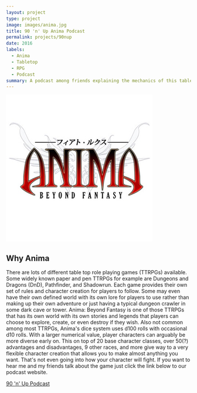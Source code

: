 ```yaml
---
layout: project
type: project
image: images/anima.jpg
title: 90 'n' Up Anima Podcast
permalink: projects/90nup
date: 2016
labels:
  - Anima
  - Tabletop
  - RPG
  - Podcast
summary: A podcast among friends explaining the mechanics of this table top RPG.
---
```


<img class="ui medium middle floated rounded image" src="../images/anima.jpg">

## Why Anima

There are lots of different table top role playing games (TTRPGs) available. Some widely known paper and pen TTRPGs for example are Dungeons and Dragons (DnD), Pathfinder, and Shadowrun. Each game provides their own set of rules and character creation for players to follow. Some may even have their own defined world with its own lore for players to use rather than making up their own adventure or just having a typical dungeon crawler in some dark cave or tower. Anima: Beyond Fantasy is one of those TTRPGs that has its own world with its own stories and legends that players can choose to explore, create, or even destroy if they wish. Also not common among most TTRPGs, Anima's dice system uses d100 rolls with occasional d10 rolls. With a larger numerical value, player characters can arguably be more diverse early on. This on top of 20 base character classes, over 50(?) advantages and disadvantages, 9 other races, and more give way to a very flexible character creation that allows you to make almost anything you want. That's not even going into how your character will fight. If you want to hear me and my friends talk about the game just click the link below to our podcast website.


<a href="https://90nup.com/">90 'n' Up Podcast</a>
